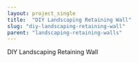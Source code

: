 ```yaml
---
layout: project_single
title:  "DIY Landscaping Retaining Wall"
slug: "diy-landscaping-retaining-wall"
parent: "landscaping-retaining-walls"
---
```

DIY Landscaping Retaining Wall